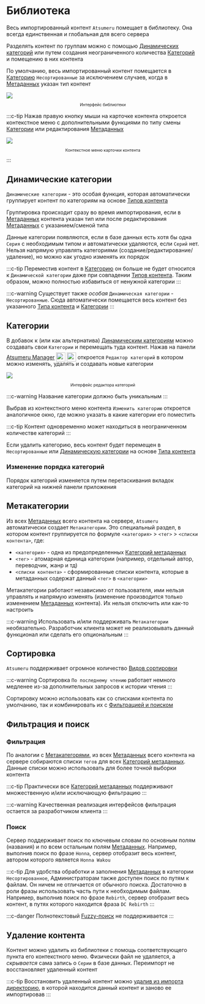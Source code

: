 # Библиотека

Весь импортированный контент `Atsumeru` помещает в библиотеку. Она всегда единственная и глобальная для всего сервера

Разделять контент по группам можно с помощью [Динамических категорий](./library.md#динамические-категории) или путем создания неограниченного количества [Категорий](./library.md#категории) и помещению в них контента

По умолчанию, весь импортированный контент помещается в [Категорию](./library.md#категории) `Несортированные` за исключением случаев, когда в [Метаданных](./metadata.md) указан тип контент

<img style="display: block; margin: 0 auto" src="/assets/media/ru/guides/app-library.png">
<p style="text-align: center; font-size:75%">Интерфейс библиотеки</p>

:::c-tip
Нажав правую кнопку мыши на карточке контента откроется контекстное меню с дополнительными функциями по типу смены [Категории](./library.md#категории) или редактирования [Метаданных](./metadata.md)

<img style="display: block; margin: 0 auto" src="/assets/media/ru/guides/app-library-context-menu.png">
<p style="text-align: center; font-size:75%">Контекстное меню карточки контента</p>
:::

## Динамические категории

`Динамические категории` - это особая функция, которая автоматически группирует контент по категориям на основе [Типов контента](/ru/glossary/content-types.md)

Группировка происходит сразу во время импортирования, если в [Метаданных](./metadata.md) контента указан тип или после редактирования [Метаданных](./metadata.md) с указанием/сменой типа

Данные категории появляются, если в базе данных есть хотя бы одна `Серия` с необходимым типом и автоматически удаляются, если `Серий` нет. Нельзя напрямую управлять категориями (создание/редактирование/удаление), но можно как угодно изменять их порядок

:::c-tip
Переместив контент в [Категорию](./library.md#категории) он больше не будет относится к `Динамической категории` даже при совпадении [Типов контента](/ru/glossary/content-types.md). Таким образом, можно полностью избавиться от ненужной категории
:::

:::c-warning
Существует также *особая* `Динамическая категории` - `Несортированные`. Сюда автоматически помещается весь контент без указанного [Типа контента](/ru/glossary/content-types.md) и [Категории](./library.md#категории)
:::

## Категории

В добавок к (или как альтернатива) [Динамическим категориям](./library.md#динамические-категории) можно создавать свои `Категории` и перемещать туда контент. Нажав <MaterialIcon icon="local_offer"/> на панели [Atsumeru Manager](https://github.com/AtsumeruDev/AtsumeruManager) <img style="position: relative; top: 6px;" width="24" height="24" src="/assets/media/icons/windows.png"> <img style="position: relative; top: 6px;" width="24" height="24" src="/assets/media/icons/penguin.png"> откроется `Редактор категорий` в котором можно изменять, удалять и создавать новые категории

<img style="display: block; margin: 0 auto" src="/assets/media/ru/guides/categories-edit.png">
<p style="text-align: center; font-size:75%">Интерфейс редактора категорий</p>

:::c-warning
Название категории должно быть уникальным
:::

Выбрав из контекстного меню контента `Изменить категорию` откроется аналогичное окно, где можно указать в какие категории его поместить

:::c-tip
Контент одновременно может находиться в неограниченном количестве категорий
:::

Если удалить категорию, весь контент будет перемещен в `Несортированные` или [Динамическую категории](./library.md#динамические-категории) на основе [Типа контента](/ru/glossary/content-types.md)

### Изменение порядка категорий

Порядок категорий изменяется путем перетаскивания вкладок категорий на нижней панели приложения

## Метакатегории

Из всех [Метаданных](./metadata.md) всего контента на сервере, `Atsumeru` автоматически создает `Метакатегории`. Это специальный раздел, в котором контент группируется по формуле `<категория>` > `<тег>` > `<списки контента>`, где:
- `<категория>` - одна из предопределенных [Категорий метаданных](/ru/glossary/metadata-categories.md)
- `<тег>` - атомарная единица категории (например, отдельный автор, переводчик, жанр и тд)
- `<списки контента>` - сформированные списки контента, которые в метаданных содержат данный `<тег>` в `<категории>`

Метакатегории работают независимо от пользователя, ими нельзя управлять и напрямую изменять (изменение производится только изменением [Метаданных](./metadata.md) контента). Их нельзя отключить или как-то настроить

:::c-warning
Использовать и/или поддерживать `Метакатегории` необязательно. Разработчик клиента может не реализовывать данный функционал или сделать его опциональным
:::

## Сортировка

`Atsumeru` поддерживает огромное количество [Видов сортировки](/ru/glossary/sort-types.md)

:::c-warning
Сортировка `По последнему чтению` работает немного медленее из-за дополнительных запросов к истории чтения
:::

Сортировку можно использовать как со списками контента по умолчанию, так и комбинировать их с [Фильтрацией и поиском](./library.md#фильтрация-и-поиск)

## Фильтрация и поиск

### Фильтрация

По аналогии с [Метакатегорями](./library.md#метакатегории), из всех [Метаданных](./metadata.md) всего контента на сервере собираются списки `тегов` для всех [Категорий метаданных](/ru/glossary/metadata-categories.md). Данные списки можно использовать для более точной выборки контента

:::c-tip
Практически все [Категорий метаданных](/ru/glossary/metadata-categories.md) поддерживают множественную и/или исключающую фильтрацию
:::

:::c-warning
Качественная реализация интерфейсов фильтрация остается за разработчиком клиента
:::

### Поиск

Сервер поддерживает поиск по ключевым словам по основным полям (названия) и по всем остальным полям [Метаданных](./metadata.md). Например, выполнив поиск по фразе `Honna`, сервер отобразит весь контент, автором которого является `Honna Wakou`

:::c-tip
Для удобства обработки и заполнения [Метаданных](./metadata.md) в категории `Несортированное`, Администраторам также доступен поиск по путям к файлам. Он ничем не отличается от обычного поиска. Достаточно в роли фразы использовать часть пути к необходимым файлам. Например, выполнив поиск по фразе `Rebirth`, сервер отобразит весь контент, в путях которого находится фраза `DC Rebirth`
:::

:::c-danger
Полнотекстовый [Fuzzy-поиск](https://www.wikiwand.com/ru/%D0%9F%D1%80%D0%B8%D0%B1%D0%BB%D0%B8%D0%B6%D0%B5%D0%BD%D0%BD%D0%BE%D0%B5_%D1%81%D0%BE%D0%BE%D1%82%D0%B2%D0%B5%D1%82%D1%81%D1%82%D0%B2%D0%B8%D0%B5_%D1%81%D1%82%D1%80%D0%BE%D0%BA) не поддерживается
:::


## Удаление контента

Контент можно удалить из библиотеки с помощь соответствующего пункта его контекстного меню. Физически файл не удаляется, а *скрывается* сама запись о `Серии` в базе данных. Переимпорт не восстановляет удаленный контент

:::c-tip
Восстановить удаленный контент можно [удалив из импорта директорию](./import.md#удаление-директории), в которой находится данный контент и заново ее импортировав
:::